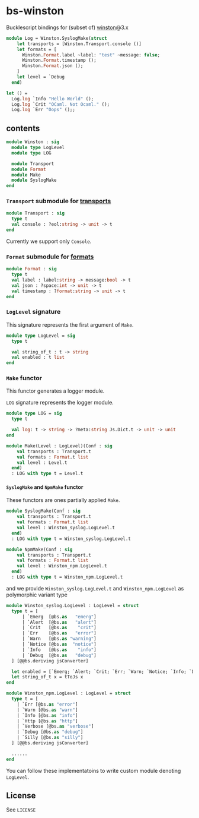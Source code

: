 bs-winston
===

Bucklescript bindings for (subset of) [winston](https://github.com/winstonjs/winston)@3.x

```ocaml
module Log = Winston.SyslogMake(struct
    let transports = [Winston.Transport.console ()]
    let formats = [
      Winston.Format.label ~label: "test" ~message: false;
      Winston.Format.timestamp ();
      Winston.Format.json ();
    ]
    let level = `Debug
  end)

let () =
  Log.log `Info "Hello World" ();
  Log.log `Crit "OCaml. Not Ocaml." ();
  Log.log `Err "Oops" ();;
```

## contents
```ocaml
module Winston : sig
  module type LogLevel
  module type LOG

  module Transport
  module Format
  module Make
  module SyslogMake
end
```

### `Transport` submodule for [transports](https://github.com/winstonjs/winston#transports)

```ocaml
module Transport : sig
  type t
  val console : ?eol:string -> unit -> t
end
```

Currently we support only `Console`.

### `Format` submodule for [formats](https://github.com/winstonjs/winston#formats)

```ocaml
module Format : sig
  type t
  val label : label:string -> message:bool -> t
  val json : ?space:int -> unit -> t
  val timestamp : ?format:string -> unit -> t
end
```

### `LogLevel` signature
This signature represents the first argument of `Make`.

```ocaml
module type LogLevel = sig
  type t

  val string_of_t : t -> string
  val enabled : t list
end
```

### `Make` functor
This functor generates a logger module.

`LOG` signature represents the logger module.

```ocaml
module type LOG = sig
  type t

  val log: t -> string -> ?meta:string Js.Dict.t -> unit -> unit
end
```

```ocaml
module Make(Level : LogLevel)(Conf : sig
    val transports : Transport.t
    val formats : Format.t list
    val level : Level.t
  end)
  : LOG with type t = Level.t
```

#### `SyslogMake` and `NpmMake` functor
These functors are ones partially applied `Make`.

```ocaml
module SyslogMake(Conf : sig
    val transports : Transport.t
    val formats : Format.t list
    val level : Winston_syslog.LogLevel.t
  end)
  : LOG with type t = Winston_syslog.LogLevel.t
```

```ocaml
module NpmMake(Conf : sig
    val transports : Transport.t
    val formats : Format.t list
    val level : Winston_npm.LogLevel.t
  end)
  : LOG with type t = Winston_npm.LogLevel.t
```

and we provide `Winston_syslog.LogLevel.t` and `Winston_npm.LogLevel` as polymorphic variant type
```ocaml
module Winston_syslog.LogLevel : LogLevel = struct
  type t = [
      | `Emerg  [@bs.as   "emerg"]
      | `Alert  [@bs.as   "alert"]
      | `Crit   [@bs.as    "crit"]
      | `Err    [@bs.as   "error"]
      | `Warn   [@bs.as "warning"]
      | `Notice [@bs.as  "notice"]
      | `Info   [@bs.as    "info"]
      | `Debug  [@bs.as   "debug"]
  ] [@@bs.deriving jsConverter]

  let enabled = [`Emerg; `Alert; `Crit; `Err; `Warn; `Notice; `Info; `Debug]
  let string_of_t x = tToJs x
end
```

```ocaml
module Winston_npm.LogLevel : LogLevel = struct
  type t = [
    | `Err [@bs.as "error"]
    | `Warn [@bs.as "warn"]
    | `Info [@bs.as "info"]
    | `Http [@bs.as "http"]
    | `Verbose [@bs.as "verbose"]
    | `Debug [@bs.as "debug"]
    | `Silly [@bs.as "silly"]
  ] [@@bs.deriving jsConverter]

  ......
end
```

You can follow these implementatoins to write custom module denoting `LogLevel`.

## License
See `LICENSE`
